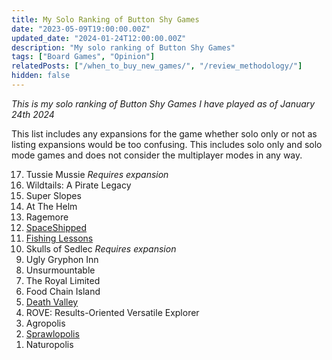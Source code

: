 ```yaml
---
title: My Solo Ranking of Button Shy Games
date: "2023-05-09T19:00:00.00Z"
updated_date: "2024-01-24T12:00:00.00Z"
description: "My solo ranking of Button Shy Games"
tags: ["Board Games", "Opinion"]
relatedPosts: ["/when_to_buy_new_games/", "/review_methodology/"]
hidden: false
---
```


_This is my solo ranking of Button Shy Games I have played as of January 24th 2024_

This list includes any expansions for the game whether solo only or not as listing expansions would be too confusing. This includes solo only and solo mode games and does not consider the multiplayer modes in any way.

<ol reversed>
  <li>Tussie Mussie <i>Requires expansion</i></li>
  <li>Wildtails: A Pirate Legacy</li>
  <li>Super Slopes</li>
  <li>At The Helm</li>
  <li>Ragemore</li>
  <li><a href="https://danielhearn.co.uk/blog/spaceshipped">SpaceShipped</a></li>
  <li><a href="https://danielhearn.co.uk/blog/fishing_lessons">Fishing Lessons</a></li>
  <li>Skulls of Sedlec <i>Requires expansion</i></li>
  <li>Ugly Gryphon Inn</li>
  <li>Unsurmountable</li>
  <li>The Royal Limited</li>
  <li>Food Chain Island</li>
  <li><a href="https://danielhearn.co.uk/blog/death_valley">Death Valley</a></li>
  <li>ROVE: Results-Oriented Versatile Explorer</li>
  <li>Agropolis</li>
  <li><a href="https://danielhearn.co.uk/blog/sprawlopolis">Sprawlopolis</a></li>
  <li>Naturopolis</li>
</ol>
